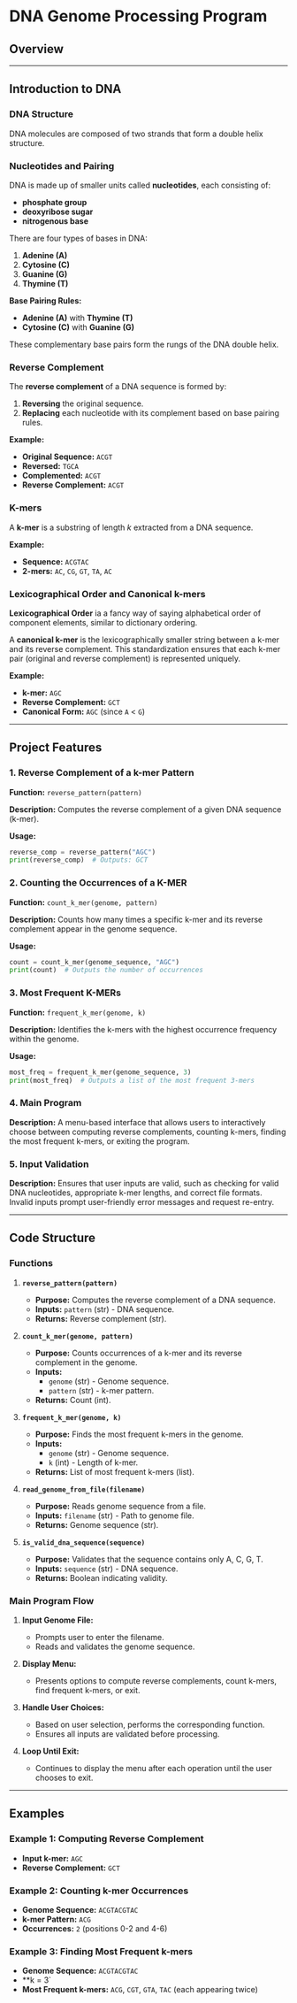 # DNA Genome Processing Program

## Overview

---

## Introduction to DNA

### DNA Structure

DNA molecules are composed of two strands that form a double helix structure.

### Nucleotides and Pairing

DNA is made up of smaller units called **nucleotides**, each consisting of:
- **phosphate group**
- **deoxyribose sugar**
- **nitrogenous base**

There are four types of bases in DNA:
1. **Adenine (A)**
2. **Cytosine (C)**
3. **Guanine (G)**
4. **Thymine (T)**

**Base Pairing Rules:**
- **Adenine (A)** with **Thymine (T)**
- **Cytosine (C)** with **Guanine (G)**

These complementary base pairs form the rungs of the DNA double helix.

### Reverse Complement

The **reverse complement** of a DNA sequence is formed by:
1. **Reversing** the original sequence.
2. **Replacing** each nucleotide with its complement based on base pairing rules.

**Example:**
- **Original Sequence:** `ACGT`
- **Reversed:** `TGCA`
- **Complemented:** `ACGT`
- **Reverse Complement:** `ACGT`

### K-mers

A **k-mer** is a substring of length *k* extracted from a DNA sequence.

**Example:**
- **Sequence:** `ACGTAC`
- **2-mers:** `AC`, `CG`, `GT`, `TA`, `AC`

### Lexicographical Order and Canonical k-mers

**Lexicographical Order** ia a fancy way of saying alphabetical order of component elements, similar to dictionary ordering.

A **canonical k-mer** is the lexicographically smaller string between a k-mer and its reverse complement. This standardization ensures that each k-mer pair (original and reverse complement) is represented uniquely.

**Example:**
- **k-mer:** `AGC`
- **Reverse Complement:** `GCT`
- **Canonical Form:** `AGC` (since `A` < `G`)

---

## Project Features

### 1. Reverse Complement of a k-mer Pattern

**Function:** `reverse_pattern(pattern)`

**Description:** Computes the reverse complement of a given DNA sequence (k-mer).

**Usage:**
```python
reverse_comp = reverse_pattern("AGC")
print(reverse_comp)  # Outputs: GCT
```

### 2. Counting the Occurrences of a K-MER

**Function:** `count_k_mer(genome, pattern)`

**Description:** Counts how many times a specific k-mer and its reverse complement appear in the genome sequence.

**Usage:**
```python
count = count_k_mer(genome_sequence, "AGC")
print(count)  # Outputs the number of occurrences
```

### 3. Most Frequent K-MERs

**Function:** `frequent_k_mer(genome, k)`

**Description:** Identifies the k-mers with the highest occurrence frequency within the genome.

**Usage:**
```python
most_freq = frequent_k_mer(genome_sequence, 3)
print(most_freq)  # Outputs a list of the most frequent 3-mers
```

### 4. Main Program

**Description:** A menu-based interface that allows users to interactively choose between computing reverse complements, counting k-mers, finding the most frequent k-mers, or exiting the program.

### 5. Input Validation

**Description:** Ensures that user inputs are valid, such as checking for valid DNA nucleotides, appropriate k-mer lengths, and correct file formats. Invalid inputs prompt user-friendly error messages and request re-entry.

---

## Code Structure

### Functions

1. **`reverse_pattern(pattern)`**
   - **Purpose:** Computes the reverse complement of a DNA sequence.
   - **Inputs:** `pattern` (str) - DNA sequence.
   - **Returns:** Reverse complement (str).

2. **`count_k_mer(genome, pattern)`**
   - **Purpose:** Counts occurrences of a k-mer and its reverse complement in the genome.
   - **Inputs:** 
     - `genome` (str) - Genome sequence.
     - `pattern` (str) - k-mer pattern.
   - **Returns:** Count (int).

3. **`frequent_k_mer(genome, k)`**
   - **Purpose:** Finds the most frequent k-mers in the genome.
   - **Inputs:** 
     - `genome` (str) - Genome sequence.
     - `k` (int) - Length of k-mer.
   - **Returns:** List of most frequent k-mers (list).

4. **`read_genome_from_file(filename)`**
   - **Purpose:** Reads genome sequence from a file.
   - **Inputs:** `filename` (str) - Path to genome file.
   - **Returns:** Genome sequence (str).

5. **`is_valid_dna_sequence(sequence)`**
   - **Purpose:** Validates that the sequence contains only A, C, G, T.
   - **Inputs:** `sequence` (str) - DNA sequence.
   - **Returns:** Boolean indicating validity.

### Main Program Flow

1. **Input Genome File:**
   - Prompts user to enter the filename.
   - Reads and validates the genome sequence.

2. **Display Menu:**
   - Presents options to compute reverse complements, count k-mers, find frequent k-mers, or exit.

3. **Handle User Choices:**
   - Based on user selection, performs the corresponding function.
   - Ensures all inputs are validated before processing.

4. **Loop Until Exit:**
   - Continues to display the menu after each operation until the user chooses to exit.

---

## Examples

### Example 1: Computing Reverse Complement

- **Input k-mer:** `AGC`
- **Reverse Complement:** `GCT`

### Example 2: Counting k-mer Occurrences

- **Genome Sequence:** `ACGTACGTAC`
- **k-mer Pattern:** `ACG`
- **Occurrences:** `2` (positions 0-2 and 4-6)

### Example 3: Finding Most Frequent k-mers

- **Genome Sequence:** `ACGTACGTAC`
- **k = 3`
- **Most Frequent k-mers:** `ACG`, `CGT`, `GTA`, `TAC` (each appearing twice)